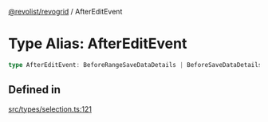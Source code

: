 [@revolist/revogrid](README.md) / AfterEditEvent

# Type Alias: AfterEditEvent

```ts
type AfterEditEvent: BeforeRangeSaveDataDetails | BeforeSaveDataDetails;
```

## Defined in

[src/types/selection.ts:121](https://github.com/revolist/revogrid/blob/8213d73a71275549be4832f9fff99c2dcf82fa2e/src/types/selection.ts#L121)

